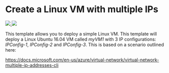 # Create a Linux VM with multiple IPs

<a href="https://portal.azure.com/#create/Microsoft.Template/uri/https%3A%2F%2Fraw.githubusercontent.com%2FAzure%2Fazure-quickstart-templates%2Fmaster%2F101-vm-simple-linux%2Fazuredeploy.json" target="_blank">
    <img src="http://azuredeploy.net/deploybutton.png"/>
</a>
<a href="http://armviz.io/#/?load=https%3A%2F%2Fraw.githubusercontent.com%2FAzure%2Fazure-quickstart-templates%2Fmaster%2F101-vm-simple-linux%2Fazuredeploy.json" target="_blank">
    <img src="http://armviz.io/visualizebutton.png"/>
</a>


This template allows you to deploy a simple Linux VM. This template will deploy a Linux Ubuntu 16.04 VM called *myVM1* with 3 IP configurations: *IPConfig-1*, *IPConfig-2* and *IPConfig-3*. This is based on a scenario outlined here:

https://docs.microsoft.com/en-us/azure/virtual-network/virtual-network-multiple-ip-addresses-cli
